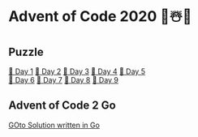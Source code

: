 # Advent of Code 2020 🎄☃️🎁

## Puzzle
[📝 Day 1](https://adventofcode.com/2020/day/1) [📝 Day 2](https://adventofcode.com/2020/day/2) [📝 Day 3](https://adventofcode.com/2020/day/3) [📝 Day 4](https://adventofcode.com/2020/day/4) [📝 Day 5](https://adventofcode.com/2020/day/5)\
[📝 Day 6](https://adventofcode.com/2020/day/6) [📝 Day 7](https://adventofcode.com/2020/day/7) [📝 Day 8](https://adventofcode.com/2020/day/8) [📝 Day 9](https://adventofcode.com/2020/day/9)

## Advent of Code 2 Go
[GOto Solution written in Go](https://github.com/LeToni/AdventOfCode2Go)

